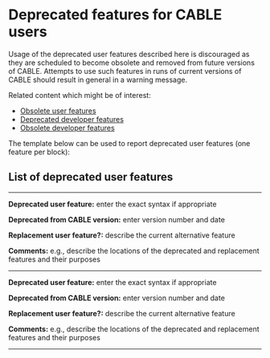 # Deprecated features for CABLE users #

Usage of the deprecated user features described here is discouraged as they are scheduled to become obsolete
and removed from future versions of CABLE. Attempts to use such features in runs of current versions of CABLE
should result in general in a warning message.

Related content which might be of interest:

  - [Obsolete user features](./obsolete_features.md)
  - [Deprecated developer features](../../developer_guide/obsolete_and_deprecated_features/deprecated_features.md)
  - [Obsolete developer features](../../developer_guide/obsolete_and_deprecated_features/obsolete_features.md)
  
The template below can be used to report deprecated user features (one feature per block):

## List of deprecated user features ##

-------------------------------------------------------------------------------

**Deprecated user feature:** enter the exact syntax if appropriate

**Deprecated from CABLE version:** enter version number and date

**Replacement user feature?:** describe the current alternative feature

**Comments:** e.g., describe the locations of the deprecated and replacement features and their purposes

-------------------------------------------------------------------------------

**Deprecated user feature:** enter the exact syntax if appropriate

**Deprecated from CABLE version:** enter version number and date

**Replacement user feature?:** describe the current alternative feature

**Comments:** e.g., describe the locations of the deprecated and replacement features and their purposes

-------------------------------------------------------------------------------
